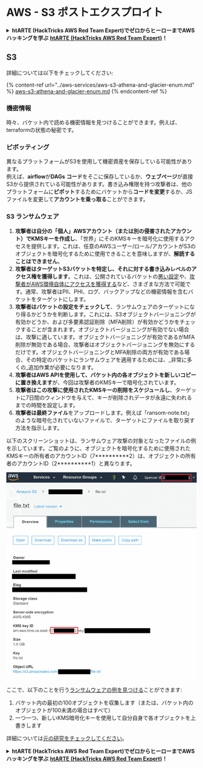 # AWS - S3 ポストエクスプロイト

<details>

<summary><strong>htARTE (HackTricks AWS Red Team Expert)でゼロからヒーローまでAWSハッキングを学ぶ</strong> <a href="https://training.hacktricks.xyz/courses/arte"><strong>htARTE (HackTricks AWS Red Team Expert)</strong></a><strong>！</strong></summary>

HackTricksをサポートする他の方法:

* **HackTricksにあなたの会社を広告したい**、または**HackTricksをPDFでダウンロードしたい**場合は、[**サブスクリプションプラン**](https://github.com/sponsors/carlospolop)をチェックしてください！
* [**公式PEASS & HackTricksグッズ**](https://peass.creator-spring.com)を入手する
* [**The PEASS Family**](https://opensea.io/collection/the-peass-family)を発見する、私たちの独占的な[**NFTs**](https://opensea.io/collection/the-peass-family)のコレクション
* 💬 [**Discordグループ**](https://discord.gg/hRep4RUj7f)に**参加する**か、[**telegramグループ**](https://t.me/peass)に参加するか、**Twitter** 🐦 [**@carlospolopm**](https://twitter.com/carlospolopm)を**フォローする**。
* [**HackTricks**](https://github.com/carlospolop/hacktricks)と[**HackTricks Cloud**](https://github.com/carlospolop/hacktricks-cloud)のgithubリポジトリにPRを提出して、あなたのハッキングのコツを共有する。

</details>

## S3

詳細については以下をチェックしてください:

{% content-ref url="../aws-services/aws-s3-athena-and-glacier-enum.md" %}
[aws-s3-athena-and-glacier-enum.md](../aws-services/aws-s3-athena-and-glacier-enum.md)
{% endcontent-ref %}

### 機密情報

時々、バケット内で読める機密情報を見つけることができます。例えば、terraformの状態の秘密です。

### ピボッティング

異なるプラットフォームがS3を使用して機密資産を保存している可能性があります。\
例えば、**airflow**が**DAGs** **コード**をそこに保存しているか、**ウェブページ**が直接S3から提供されている可能性があります。書き込み権限を持つ攻撃者は、他のプラットフォームに**ピボット**するためにバケットから**コードを変更**するか、JSファイルを変更して**アカウントを乗っ取る**ことができます。

### S3 ランサムウェア

1. **攻撃者は自分の「個人」AWSアカウント（または別の侵害されたアカウント）でKMSキーを作成し**、「世界」にそのKMSキーを暗号化に使用するアクセスを提供します。これは、任意のAWSユーザー/ロール/アカウントがS3のオブジェクトを暗号化するために使用できることを意味しますが、**解読することはできません**。
2. **攻撃者はターゲットS3バケットを特定し、それに対する書き込みレベルのアクセス権を獲得します**。これは、公開されているバケットの[悪い設定](https://rhinosecuritylabs.com/penetration-testing/penetration-testing-aws-storage/)や、[攻撃者がAWS環境自体にアクセスを獲得する](https://rhinosecuritylabs.com/penetration-testing/penetration-testing-aws-storage/)など、さまざまな方法で可能です。通常、攻撃者はPII、PHI、ログ、バックアップなどの機密情報を含むバケットをターゲットにします。
3. **攻撃者はバケットの設定をチェックして**、ランサムウェアのターゲットになり得るかどうかを判断します。これには、S3オブジェクトバージョニングが有効かどうか、および多要素認証削除（MFA削除）が有効かどうかをチェックすることが含まれます。オブジェクトバージョニングが有効でない場合は、攻撃に適しています。オブジェクトバージョニングが有効であるがMFA削除が無効である場合、攻撃者はオブジェクトバージョニングを無効にするだけです。オブジェクトバージョニングとMFA削除の両方が有効である場合、その特定のバケットにランサムウェアを適用するためには、_非常に多くの_追加作業が必要になります。
4. **攻撃者はAWS APIを使用して、バケット内の各オブジェクトを新しいコピーに置き換えます**が、今回は攻撃者のKMSキーで暗号化されています。
5. **攻撃者はこの攻撃に使用されたKMSキーの削除をスケジュールし**、ターゲットに7日間のウィンドウを与えて、キーが削除されデータが永遠に失われるまでの時間を設定します。
6. **攻撃者は最終ファイル**をアップロードします。例えば「ransom-note.txt」のような暗号化されていないファイルで、ターゲットにファイルを取り戻す方法を指示します。

以下のスクリーンショットは、ランサムウェア攻撃の対象となったファイルの例を示しています。ご覧のように、オブジェクトを暗号化するために使用されたKMSキーの所有者のアカウントID（7\*\*\*\*\*\*\*\*\*\*2）は、オブジェクトの所有者のアカウントID（2\*\*\*\*\*\*\*\*\*\*1）と異なります。

![](<../../../.gitbook/assets/image (2) (1) (1) (1) (1) (1) (1) (1) (1) (1) (1) (1) (1).png>)

ここで、以下のことを行う[ランサムウェアの例を見つける](https://github.com/RhinoSecurityLabs/Cloud-Security-Research/blob/master/AWS/s3\_ransomware/s3-ransomware-poc.py)ことができます:

1. バケット内の最初の100オブジェクトを収集します（または、バケット内のオブジェクトが100未満の場合はすべて）
2. 一つ一つ、新しいKMS暗号化キーを使用して自分自身で各オブジェクトを上書きします

詳細については[元の研究をチェックしてください](https://rhinosecuritylabs.com/aws/s3-ransomware-part-1-attack-vector/)。

<details>

<summary><strong>htARTE (HackTricks AWS Red Team Expert)でゼロからヒーローまでAWSハッキングを学ぶ</strong> <a href="https://training.hacktricks.xyz/courses/arte"><strong>htARTE (HackTricks AWS Red Team Expert)</strong></a><strong>！</strong></summary>

HackTricksをサポートする他の方法:

* **HackTricksにあなたの会社を広告したい**、または**HackTricksをPDFでダウンロードしたい**場合は、[**サブスクリプションプラン**](https://github.com/sponsors/carlospolop)をチェックしてください！
* [**公式PEASS & HackTricksグッズ**](https://peass.creator-spring.com)を入手する
* [**The PEASS Family**](https://opensea.io/collection/the-peass-family)を発見する、私たちの独占的な[**NFTs**](https://opensea.io/collection/the-peass-family)のコレクション
* 💬 [**Discordグループ**](https://discord.gg/hRep4RUj7f)に**参加する**か、[**telegramグループ**](https://t.me/peass)に参加するか、**Twitter** 🐦 [**@carlospolopm**](https://twitter.com/carlospolopm)を**フォローする**。
* [**HackTricks**](https://github.com/carlospolop/hacktricks)と[**HackTricks Cloud**](https://github.com/carlospolop/hacktricks-cloud)のgithubリポジトリにPRを提出して、あなたのハッキングのコツを共有する。

</details>
